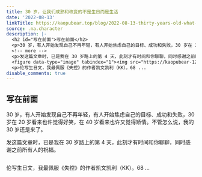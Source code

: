 ```yaml
---
title: 30 岁，让我们成熟和改变的不是生日而是生活
date: '2022-08-13'
linkTitle: https://kaopubear.top/blog/2022-08-13-thirty-years-old-what-i-know/
source: .na.character
description: |-
  <h2 id="写在前面">写在前面</h2>
  <p>30 岁，有人开始发现自己不再年轻，有人开始焦虑自己的目标、成功和失败，30 岁在 20 岁看来也许觉得好笑，在 40 岁看来也许又觉得矫情。不管怎么说，我的 30 岁还是来了。</p>
  <!-- more -->
  <p>发这篇文章时，已是我在 30 岁路上的第 4 天，此刻才有时间和你聊聊，同时感谢之前所有人的祝福。</p>
  <figure data-type="image" tabindex="1"><img src="https://kaopubear-1254299507.cos.ap-shanghai.myqcloud.com/picgo/202208132033589.JPG" alt="" loading="lazy"></figure>
  <p>伦写生日文，我最佩服《失控》的作者凯文凯利（KK）。68 ...
disable_comments: true
---
```

<h2 id="写在前面">写在前面</h2>
<p>30 岁，有人开始发现自己不再年轻，有人开始焦虑自己的目标、成功和失败，30 岁在 20 岁看来也许觉得好笑，在 40 岁看来也许又觉得矫情。不管怎么说，我的 30 岁还是来了。</p>
<!-- more -->
<p>发这篇文章时，已是我在 30 岁路上的第 4 天，此刻才有时间和你聊聊，同时感谢之前所有人的祝福。</p>
<figure data-type="image" tabindex="1"><img src="https://kaopubear-1254299507.cos.ap-shanghai.myqcloud.com/picgo/202208132033589.JPG" alt="" loading="lazy"></figure>
<p>伦写生日文，我最佩服《失控》的作者凯文凯利（KK）。68 ...